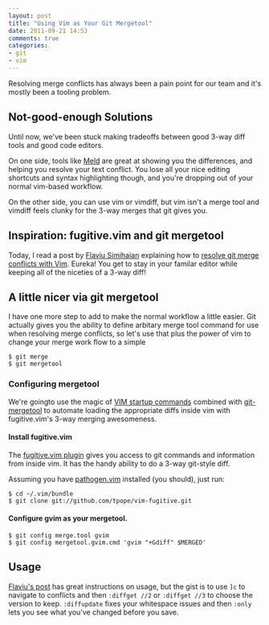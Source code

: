 ```yaml
---
layout: post
title: "Using Vim as Your Git Mergetool"
date: 2011-09-21 14:53
comments: true
categories: 
- git
- vim
---
```


Resolving merge conflicts has always been a pain point for our team and it's
mostly been a tooling problem. 

## Not-good-enough Solutions

Until now, we've been stuck making tradeoffs between good 3-way diff tools and
good code editors. 

On one side, tools like [Meld](http://meld.sourceforge.net/) are great at
showing you the differences, and helping you resolve your text conflict. You
lose all your nice editing shortcuts and syntax highlighting though, and you're
dropping out of your normal vim-based workflow.

On the other side, you can use vim or vimdiff, but vim isn't a merge tool and
vimdiff feels clunky for the 3-way merges that git gives you.

## Inspiration: fugitive.vim and git mergetool

Today, I read a post by [Flaviu Simihaian](http://twitter.com/closedbracket)
explaining how to [resolve git merge conflicts with
Vim](http://readncode.com/blog/how-to-do-a-git-merge-with-vim/). Eureka! You
get to stay in your familar editor while keeping all of the niceties of a 3-way
diff!

## A little nicer via git mergetool

I have one more step to add to make the normal workflow a little easier. Git
actually gives you the ability to define arbitary merge tool command for use
when resolving merge conflicts, so let's use that plus the power of vim to
change your merge work flow to a simple

    $ git merge
    $ git mergetool

### Configuring mergetool

We're goingto use the magic of 
[VIM startup commands](http://vimdoc.sourceforge.net/htmldoc/starting.html) combined with
[git-mergetool](http://www.kernel.org/pub/software/scm/git/docs/v1.6.4.5/git-mergetool.html)
to automate loading the appropriate diffs inside vim with fugitive.vim's 3-way
merging awesomeness.

#### Install fugitive.vim

The [fugitive.vim plugin](https://github.com/tpope/vim-fugitive) gives you
access to git commands and information from inside vim. It has the handy
ability to do a 3-way git-style diff.

Assuming you have [pathogen.vim](https://github.com/tpope/vim-pathogen)
installed (you should), just run:

	$ cd ~/.vim/bundle
	$ git clone git://github.com/tpope/vim-fugitive.git

#### Configure gvim as your mergetool.

	$ git config merge.tool gvim
	$ git config mergetool.gvim.cmd 'gvim "+Gdiff" $MERGED'

## Usage

[Flaviu's post](http://readncode.com/blog/how-to-do-a-git-merge-with-vim/) has
great instructions on usage, but the gist is to use `]c` to navigate to
conflicts and then `:diffget //2` or `:diffget //3` to choose the version to
keep. `:diffupdate` fixes your whitespace issues and then `:only` lets you see
what you've changed before you save.

